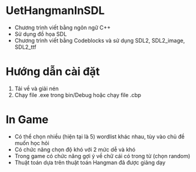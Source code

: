 
# UetHangmanInSDL
* Chương trình viết bằng ngôn ngữ C++
* Sử dụng đồ họa SDL
* Chương trình viết bằng Codeblocks và sử dụng SDL2, SDL2_image, SDL2_ttf
# Hướng dẫn cài đặt
1. Tải về và giải nén
2. Chạy file .exe trong bin/Debug hoặc chạy file .cbp
# In Game
* Có thể chọn nhiều (hiện tại là 5) wordlist khác nhau, tùy vào chủ đề muốn học hỏi
*	Có chức năng chọn độ khó với 2 mức dễ và khó
*	Trong game có chức năng gợi ý về chữ cái có trong từ (chọn random)	
*	Thuật toán dựa trên thuật toán Hangman đã được giảng dạy 
